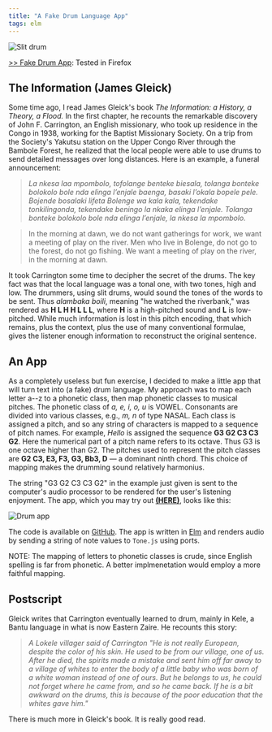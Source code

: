 ```yaml
---
title: "A Fake Drum Language App"
tags: elm
---
```


![Slit drum](http://noteimages.s3.amazonaws.com/jim_images/slit-drums.png)

[>> Fake Drum App](https://jxxcarlson.github.io/app/drumlanguage.html): Tested in Firefox

## The Information (James Gleick)

Some time ago, I read James Gleick's book *The Information: a History,
a Theory, a Flood.*  In the first chapter, he recounts the remarkable
discovery of John F. Carrington, an English missionary, who took up
residence in the Congo in 1938, working for the Baptist Missionary Society.
On a trip from the Society's Yakutsu station on the Upper Congo River
through the Bambole Forest, he realized that the local people were able to
use drums to send detailed messages over long distances.  Here
is an example, a funeral announcement:

> _La nkesa laa mpombolo, tofolange benteke biesala, tolanga bonteke bolokolo bole nda elinga l’enjale baenga, basaki l’okala bopele pele. Bojende bosalaki lifeta Bolenge wa kala kala, tekendake tonkilingonda, tekendake beningo la nkaka elinga l’enjale. Tolanga bonteke bolokolo bole nda elinga l’enjale, la nkesa la mpombolo._

> In the morning at dawn, we do not want gatherings for work, we want a meeting of play on the river. Men who live in Bolenge, do not go to the forest, do not go fishing. We want a meeting of play on the river, in the morning at dawn.

It took Carrington some time to decipher the secret of the drums.  The key
fact was that the local language
was a tonal one, with two tones, high and low.  The drummers, using slit drums,
would sound the tones of the words to be sent.  Thus
*alambaka boili*, meaning "he watched the riverbank," was rendered as
**H L H H L L L**, where **H** is a high-pitched sound and **L** is low-pitched.
While much information is lost in this pitch encoding, that which remains,
plus the context, plus the use of many conventional formulae, gives the listener enough
information to reconstruct the original sentence.

## An App

As a completely useless but fun exercise, I decided to make a
little app that will turn text into (a fake) drum language.  My approach
was to map each letter a--z to a phonetic class, then map phonetic
classes to musical pitches.  The phonetic class of *a, e, i, o, u*
is VOWEL.  Consonants are divided into various classes, e.g., *m, n*
of type NASAL.  Each class is assigned a pitch, and so any string of
characters is mapped to a sequence of pitch names.  For example, *Hello*
is assigned the sequence **G3 G2 C3 C3 G2**.  Here the numerical part
of a pitch name refers to its octave.  Thus G3 is one octave higher than G2.
The pitches used to represent the pitch classes are **G2 C3, E3, F3, G3, Bb3, D**
— a dominant ninth chord.  This choice of mapping makes the drumming sound
relatively harmonius.

The string "G3 G2 C3 C3 G2" in the example just given is
sent to the computer's audio processor to be rendered for the
user's listening enjoyment.  The app, which you may try out
**[(HERE)](https://jxxcarlson.github.io/app/drumlanguage.html)**, looks like this:

![Drum app](http://noteimages.s3.amazonaws.com/jim_images/drum_app.png)

The code is available on [GitHub](https://github.com/jxxcarlson/DrumLanguage).
The app is written in [Elm](https://elm-lang.org/) and renders audio
by sending a string of note values to `Tone.js` using ports.

NOTE: The mapping of letters to phonetic classes is crude, since
English spelling is far from phonetic.  A better implmenetation
would employ a more faithful mapping.

## Postscript

Gleick writes that Carrington eventually learned to drum, mainly in Kele, a
Bantu language in what is now Eastern Zaire.  He recounts this story:

> *A Lokele villager said of Carrington "He is not really
European, despite the color of his skin. He used to be from
our village, one of us. After he died, the spirits made a mistake
and sent him off far away to a village of whites to enter the
body of a little baby who was born of a white woman instead
of one of ours. But he belongs to us, he could not forget where
he came from, and so he came back.  If he is a bit awkward on the
drums, this is because of the poor education that the whites gave him."*

There is much more in Gleick's book. It is really good read.
